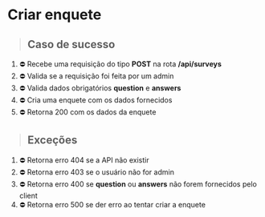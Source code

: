 # Criar enquete

> ## Caso de sucesso

1. ⛔️ Recebe uma requisição do tipo **POST** na rota **/api/surveys**
1. ⛔️ Valida se a requisição foi feita por um admin
1. ⛔️ Valida dados obrigatórios **question** e **answers**
1. ⛔️ Cria uma enquete com os dados fornecidos
1. ⛔️ Retorna 200 com os dados da enquete

> ## Exceções

1. ⛔️ Retorna erro 404 se a API não existir
1. ⛔️ Retorna erro 403 se o usuário não for admin
1. ⛔️ Retorna erro 400 se **question** ou **answers** não forem fornecidos pelo client
1. ⛔️ Retorna erro 500 se der erro ao tentar criar a enquete
